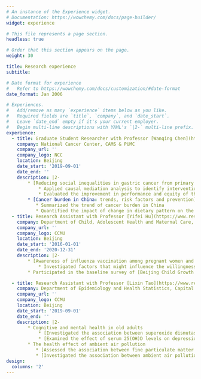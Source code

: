 ```yaml
---
# An instance of the Experience widget.
# Documentation: https://wowchemy.com/docs/page-builder/
widget: experience

# This file represents a page section.
headless: true

# Order that this section appears on the page.
weight: 30

title: Research experience
subtitle:

# Date format for experience
#   Refer to https://wowchemy.com/docs/customization/#date-format
date_format: Jan 2006

# Experiences.
#   Add/remove as many `experience` items below as you like.
#   Required fields are `title`, `company`, and `date_start`.
#   Leave `date_end` empty if it's your current employer.
#   Begin multi-line descriptions with YAML's `|2-` multi-line prefix.
experience:
  - title: Graduate Student Researcher with Professor [Wanqing Chen](https://scholar.google.com/citations?user=k6EnRdQAAAAJ&hl=zh-TW&oi=ao)
    company: National Cancer Center, CAMS & PUMC
    company_url: ''
    company_logo: NCC
    location: Beijing
    date_start: '2019-09-01'
    date_end: ''
    description: |2-
        * [Reducing social inequalities in gastric cancer from primary prevention to cancer screening](https://dianqinsun.com/project/social-inequalities-in-gc/)
            * Applied causal mediation analysis to identify intervention targets for reducing social inequalities in gastric cancer
            * Evaluated the improvement in performance and equity of the gastric cancer prediction model after adding socioeconomic variables
        * [Cancer burden in China: trends, risk factors and prevention](https://dianqinsun.com/project/cancer-burden-in-china/)
           * Summarized the trend of cancer burden in China
           * Quantified the impact of change in dietary pattern on the cancer burden in China by the comparative risk assessment
  - title: Research Assistant with Professor [Yifei Hu](https://www.researchgate.net/profile/Hu-Yi-fei)
    company: Department of Child, Adolescent Health and Maternal Care, Capital Medical University
    company_url: ''
    company_logo: CCMU
    location: Beijing
    date_start: '2016-01-01'
    date_end: '2020-12-31'
    description: |2-
        * [Awareness of influenza vaccination among pregnant women and their obstetricians in Beijing](https://dianqinsun.com/publication/awareness-of-vaccination/)
            * Investigated factors that might influence the willingness of pregnant women to accept influenza vaccine and the willingness of obstetricians to recommend these vaccines
        * Participated in the baseline survey of [Beijing Child Growth and Health Cohort (PROC) Study](https://procstudy.com/)

  - title: Research Assistant with Professor [Lixin Tao](https://www.researchgate.net/profile/Lixin-Tao-2) and Professor [Ling Zhang](https://www.researchgate.net/profile/Ling-Zhang-25)
    company: Department of Epidemiology and Health Statistics, Capital Medical University
    company_url: ''
    company_logo: CCMU
    location: Beijing
    date_start: '2019-09-01'
    date_end: ''
    description: |2-
        * Cognitive and mental health in old adults
            * [Investigated the association between superoxide dismutase activity and risk of cognitive](https://dianqinsun.com/publication/sod/)
            * [Examined the effect of serum 25(OH)D levels on depression in older adults using meta-analysis](https://dianqinsun.com/publication/vitamin-d-depression/)
        * The health effect of ambient air pollution
           * [Assessed the association between fine particulate matter exposure and the progression of arterial stiffness](https://dianqinsun.com/publication/environmental-health/)
           * [Investigated the association between ambient air pollution and mortality among children aged under 5 years using time series study](https://dianqinsun.com/publication/environmental-research/)
design:
  columns: '2'
---
```


